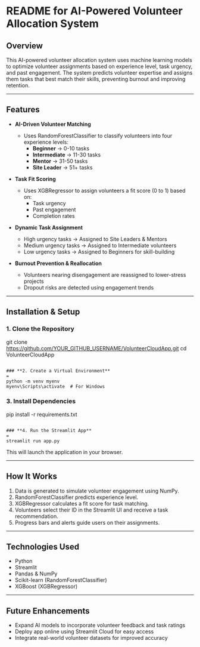 # **README for AI-Powered Volunteer Allocation System**

## **Overview**  
This AI-powered volunteer allocation system uses machine learning models to optimize volunteer assignments based on experience level, task urgency, and past engagement. The system predicts volunteer expertise and assigns them tasks that best match their skills, preventing burnout and improving retention.

---

## **Features**
- **AI-Driven Volunteer Matching**  
  - Uses RandomForestClassifier to classify volunteers into four experience levels:  
    - **Beginner** → 0-10 tasks  
    - **Intermediate** → 11-30 tasks  
    - **Mentor** → 31-50 tasks  
    - **Site Leader** → 51+ tasks  

- **Task Fit Scoring**  
  - Uses XGBRegressor to assign volunteers a fit score (0 to 1) based on:  
    - Task urgency  
    - Past engagement  
    - Completion rates  

- **Dynamic Task Assignment**  
  - High urgency tasks → Assigned to Site Leaders & Mentors  
  - Medium urgency tasks → Assigned to Intermediate volunteers  
  - Low urgency tasks → Assigned to Beginners for skill-building  

- **Burnout Prevention & Reallocation**  
  - Volunteers nearing disengagement are reassigned to lower-stress projects  
  - Dropout risks are detected using engagement trends  

---

## **Installation & Setup**
### **1. Clone the Repository**

git clone https://github.com/YOUR_GITHUB_USERNAME/VolunteerCloudApp.git
cd VolunteerCloudApp
```

### **2. Create a Virtual Environment**
=
python -m venv myenv
myenv\Scripts\activate  # For Windows
```

### **3. Install Dependencies**

pip install -r requirements.txt
```

### **4. Run the Streamlit App**
=
streamlit run app.py
```
This will launch the application in your browser.

---

## **How It Works**
1. Data is generated to simulate volunteer engagement using NumPy.  
2. RandomForestClassifier predicts experience level.  
3. XGBRegressor calculates a fit score for task matching.  
4. Volunteers select their ID in the Streamlit UI and receive a task recommendation.  
5. Progress bars and alerts guide users on their assignments.  

---

## **Technologies Used**
- Python  
- Streamlit  
- Pandas & NumPy  
- Scikit-learn (RandomForestClassifier)  
- XGBoost (XGBRegressor)  

---

## **Future Enhancements**
- Expand AI models to incorporate volunteer feedback and task ratings  
- Deploy app online using Streamlit Cloud for easy access  
- Integrate real-world volunteer datasets for improved accuracy  
